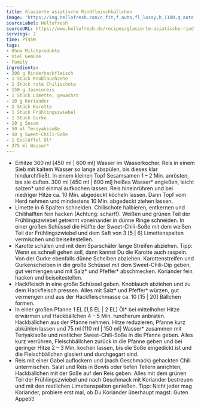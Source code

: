 ```yaml
---
title: Glasierte asiatische Rindfleischbällchen
image: 'https://img.hellofresh.com/c_fit,f_auto,fl_lossy,h_1100,q_auto,w_2600/hellofresh_s3/image/glasierte-asiatische-rindfleischballchen-a1eef77b.jpg'
sourceLabel: Hellofresh
sourceURL: https://www.hellofresh.de/recipes/glasierte-asiatische-rindfleischballchen-630cb6c18a62519a790bd929
servings: 2
time: PT45M
tags:
- Ohne Milchprodukte
- Viel Gemüse
- Family
ingredients:
- 200 g Rinderhackfleisch
- 1 Stück Knoblauchzehe
- 1 Stück rote Chilischote
- 150 g Jasminreis
- 1 Stück Limette, gewachst
- 10 g Koriander
- 2 Stück Karotte
- 1 Stück Frühlingszwiebel
- 1 Stück Gurke
- 10 g Sesam
- 50 ml Teriyakisoße
- 50 g Sweet-Chili-Soße
- 1 Esslöffel Öl*
- 375 ml Wasser*
---
```


- Erhitze 300 ml [450 ml | 600 ml] Wasser im Wasserkocher.  Reis in einem Sieb mit kaltem Wasser so lange abspülen, bis dieses klar hindurchfließt.  In einem kleinen Topf Sesamsamen 1 – 2 Min. anrösten, bis sie duften.  300 ml [450 ml | 600 ml] heißes Wasser\* angießen, leicht salzen\* und einmal aufkochen lassen. Reis hineinrühren und bei niedriger Hitze ca. 10 Min. abgedeckt köcheln lassen. Dann Topf vom Herd nehmen und mindestens 10 Min. abgedeckt ziehen lassen.
- Limette in 6 Spalten schneiden. Chilischote halbieren, entkernen und Chilihälften fein hacken (Achtung: scharf!).  Weißen und grünen Teil der Frühlingszwiebel getrennt voneinander in dünne Ringe schneiden.  In einer großen Schüssel die Hälfte der Sweet-Chili-Soße mit dem weißen Teil der Frühlingszwiebel und dem Saft von 3 [5 | 6] Limettenspalten vermischen und beiseitestellen.
- Karotte schälen und mit dem Sparschäler lange Streifen abziehen.  Tipp: Wenn es schnell gehen soll, dann kannst Du die Karotte auch raspeln. Von der Gurke ebenfalls dünne Scheiben abziehen. Karottenstreifen und Gurkenscheiben in die große Schüssel mit dem Sweet-Chili-Dip geben, gut vermengen und mit Salz\* und Pfeffer\* abschmecken.  Koriander fein hacken und beiseitestellen.
- Hackfleisch in eine große Schüssel geben.  Knoblauch abziehen und zu dem Hackfleisch pressen. Alles mit Salz\* und Pfeffer\* würzen, gut vermengen und aus der Hackfleischmasse ca. 10 [15 | 20] Bällchen formen.
- In einer großen Pfanne 1 EL [1,5 EL | 2 EL] Öl\* bei mittelhoher Hitze erwärmen und Hackbällchen 4 – 5 Min. rundherum anbraten. Hackbällchen aus der Pfanne nehmen.  Hitze reduzieren, Pfanne kurz abkühlen lassen und 75 ml [110 ml | 150 ml] Wasser\* zusammen mit Teriyakisoße und restlicher Sweet-Chili-Soße in die Pfanne geben. Alles kurz verrühren, Fleischbällchen zurück in die Pfanne geben und bei geringer Hitze 2 – 3 Min. kochen lassen, bis die Soße eingedickt ist und die Fleischbällchen glasiert und durchgegart sind.
- Reis mit einer Gabel auflockern und (nach Geschmack) gehackten Chili untermischen.  Salat und Reis in Bowls oder tiefen Tellern anrichten, Hackbällchen mit der Soße auf den Reis geben. Alles mit dem grünen Teil der Frühlingszwiebel und nach Geschmack mit Koriander bestreuen und mit den restlichen Limettenspalten genießen.  Tipp: Nicht jeder mag Koriander, probiere erst mal, ob Du Koriander überhaupt magst.  Guten Appetit!
